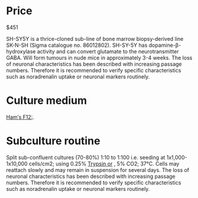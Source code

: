 # Price
$451

SH-SY5Y is a thrice-cloned sub-line of bone marrow biopsy-derived line SK-N-SH (Sigma catalogue no. 86012802). SH-SY-5Y has dopamine-β-hydroxylase activity and can convert glutamate to the neurotransmitter GABA. Will form tumours in nude mice in approximately 3-4 weeks. The loss of neuronal characteristics has been described with increasing passage numbers. Therefore it is recommended to verify specific characteristics such as noradrenalin uptake or neuronal markers routinely.

# Culture medium
[Ham′s F12:](https://www.sigmaaldrich.com/product/sigma/N4888).

# Subculture routine
Split sub-confluent cultures (70-80%) 1:10 to 1:100 i.e. seeding at 1x1,000-1x10,000 cells/cm2; using 0.25% [Trypsin or](https://www.sigmaaldrich.com/product/sigma/T4424) , 5% CO2; 37°C. Cells may reattach slowly and may remain in suspension for several days. The loss of neuronal characteristics has been described with increasing passage numbers. Therefore it is recommended to verify specific characteristics such as noradrenalin uptake or neuronal markers routinely.
